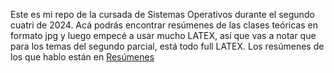Este es mi repo de la cursada de Sistemas Operativos durante el segundo cuatri de 2024.
Acá podrás encontrar resúmenes de las clases teóricas en formato jpg y luego empecé a usar mucho LATEX, así que vas a notar que para los temas del segundo parcial, está todo full LATEX.
Los resúmenes de los que hablo están en [Resúmenes](https://github.com/ToniusRetonius/Sistemas-Operativos/tree/main/Res%C3%BAmenes)
